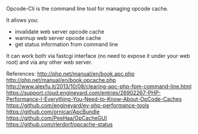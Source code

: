 Opcode-Cli is the command line tool for managing opcode cache.

It allows you:
- invalidate web server opcode cache
- warmup web server opcode cache
- get status information from command line

It can work both via fastcgi interface (no need to expose it under your web root) and via any other web server.

References:
http://php.net/manual/en/book.apc.php
http://php.net/manual/en/book.opcache.php
http://www.alexfu.it/2013/10/08/clearing-apc-php-fpm-command-line.html
https://support.cloud.engineyard.com/entries/26902267-PHP-Performance-I-Everything-You-Need-to-Know-About-OpCode-Caches
https://github.com/engineyard/ey-php-performance-tools
https://github.com/ornicar/ApcBundle
https://github.com/PeeHaa/OpCacheGUI
https://github.com/rlerdorf/opcache-status